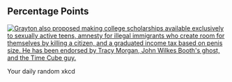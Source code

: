 ## Percentage Points
[![Grayton also proposed making college scholarships available exclusively to sexually active teens, amnesty for illegal immigrants who create room for themselves by killing a citizen, and a graduated income tax based on penis size. He has been endorsed by Tracy Morgan, John Wilkes Booth's ghost, and the Time Cube guy.](https://imgs.xkcd.com/comics/percentage_points.png)](https://xkcd.com/985/ "Grayton also proposed making college scholarships available exclusively to sexually active teens, amnesty for illegal immigrants who create room for themselves by killing a citizen, and a graduated income tax based on penis size. He has been endorsed by Tracy Morgan, John Wilkes Booth's ghost, and the Time Cube guy.")

Your daily random xkcd
